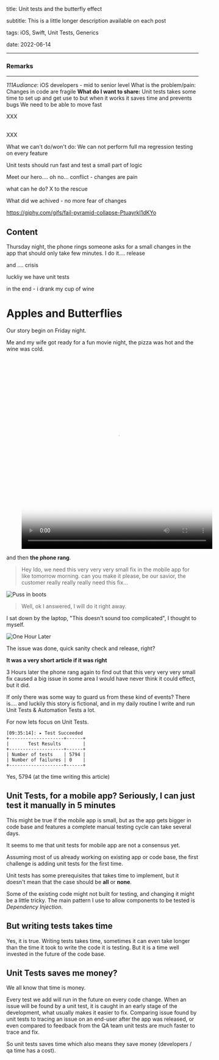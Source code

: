 title: Unit tests and the butterfly effect

subtitle: This is a little longer description available on each post

tags: iOS, Swift, Unit Tests, Generics

date: 2022-06-14

---

### Remarks

---

*111Audiance*: iOS developers - mid to senior level
What is the problem/pain:
    Changes in code are fragile
**What do I want to share:**
    Unit tests takes some time to set up and get use to
    but when it works it saves time and prevents bugs
    We need to be able to move fast

XXX<br><br>



XXX

What we can't do/won't do:
We can not perform full ma regression testing on every feature

Unit tests should run fast and test a small part of logic

Meet our hero....
oh no...
conflict - changes are pain

what can he do?
X to the rescue

What did we achived - no more fear of changes


https://giphy.com/gifs/fail-pyramid-collapse-PtuayrkI1dKYo

Content
-------

Thursday night, the phone rings someone asks for a small changes in the app
that should only take few minutes.
I do it.... 
release

and .... crisis

luckliy we have unit tests

in the end - i drank my cup of wine 

# Apples and Butterflies
Our story begin on Friday night.

Me and my wife got ready for a fun movie night, the pizza was hot and the wine was cold.

<figure class="video_container">
  <video alt="Hungry Date Night GIF by Paperless Post" src="https://media4.giphy.com/media/ZDEDeQMqjm5oOygzgb/giphy.mp4?cid=790b761150ff00760f21ffd804d0f0d369112ab1eafa031e&amp;rid=giphy.mp4&amp;ct=g" poster="https://media4.giphy.com/media/ZDEDeQMqjm5oOygzgb/giphy_s.gif?cid=790b761150ff00760f21ffd804d0f0d369112ab1eafa031e&amp;rid=giphy_s.gif&amp;ct=g" autoplay="" loop="" playsinline="" style="width: 500px; height: 500px; left: 0px; top: 0px;"></video>
</figure>

and then **the phone rang**.

> Hey Ido, we need this very very very small fix in the mobile app for like tomorrow morning.
can you make it please, be our savior, the customer really really really need this fix...

![Puss in boots](https://media.giphy.com/media/V3TtZ4IWyVZgk/giphy.gif)

> Well, ok I answered, I will do it right away.

I sat down by the laptop, "This doesn't sound too complicated", I thought to myself.

![One Hour Later](https://i.ytimg.com/vi/MXcMV-d_2Js/maxresdefault.jpg)

The issue was done, quick sanity check and release, right?

**It was a very short article if it was right**

3 Hours later the phone rang again to find out that this very very very small fix caused a big issue in some area I would have never think it could effect, but it did.

If only there was some way to guard us from these kind of events?
There is.... and luckily this story is fictional, and in my daily routine I write and run Unit Tests & Automation Tests a lot.

For now lets focus on Unit Tests.

```
[09:35:14]: ▸ Test Succeeded
+--------------------+------+
|       Test Results        |
+--------------------+------+
| Number of tests    | 5794 |
| Number of failures | 0    |
+--------------------+------+
```

Yes, 5794 (at the time writing this article)

## Unit Tests, for a mobile app? Seriously, I can just test it manually in 5 minutes

This might be true if the mobile app is small, but as the app gets bigger in code base and features a complete manual testing cycle can take several days.

It seems to me that unit tests for mobile app are not a consensus yet.

Assuming most of us already working on existing app or code base, the first challenge is adding unit tests for the first time.

Unit tests has some prerequisites that takes time to implement, but it doesn't mean that the case should be **all** or **none**.

Some of the existing code might not built for testing, and changing it might be a little tricky.
The main pattern I use to allow components to be tested is *Dependency Injection*.

## But writing tests takes time

Yes, it is true.
Writing tests takes time, sometimes it can even take longer than the time it took to write the code it is testing.
But it is a time well invested in the future of the code base.

## Unit Tests saves me money?

We all know that time is money.

Every test we add will run in the future on every code change.
When an issue will be found by a unit test, it is caught in an early stage of the development, what usually makes it easier to fix.
Comparing issue found by unit tests to tracing an issue on an end-user after the app was released, or even compared to feedback from the QA team unit tests are much faster to trace and fix.

So unit tests saves time which also means they save money (developers / qa time has a cost).


